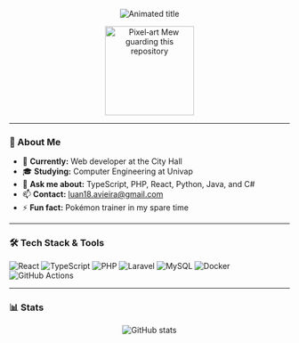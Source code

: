 <!-- Animated title (SVG) -->
<p align="center">
  <img src="https://readme-typing-svg.demolab.com?font=Fira+Code&size=28&duration=3000&pause=1000&color=00D6FF&center=true&vCenter=true&repeat=true&width=435&lines=Hello,+I'm+Luan+Alves!;Full-Stack+Developer;Welcome+to+my+GitHub" alt="Animated title" />
</p>

<p align="center">
  <img src="https://media.tenor.com/8PlnT9rtCScAAAAj/mew-pokemon.gif"
       width="160"
       alt="Pixel‑art Mew guarding this repository">
</p>

---

### 🚀 About Me
- 🔭 **Currently:** Web developer at the City Hall  
- 🎓 **Studying:** Computer Engineering at Univap  
- 💬 **Ask me about:** TypeScript, PHP, React, Python, Java, and C#  
- 📫 **Contact:** luan18.avieira@gmail.com  
- ⚡ **Fun fact:** Pokémon trainer in my spare time  

---

### 🛠️ Tech Stack & Tools
![React](https://img.shields.io/badge/-React-20232A?style=flat&logo=react)
![TypeScript](https://img.shields.io/badge/-TypeScript-3178C6?style=flat&logo=typescript&logoColor=white)
![PHP](https://img.shields.io/badge/-PHP-777BB4?style=flat&logo=php&logoColor=white)
![Laravel](https://img.shields.io/badge/-Laravel-FF2D20?style=flat&logo=laravel&logoColor=white)
![MySQL](https://img.shields.io/badge/-MySQL-4479A1?style=flat&logo=mysql&logoColor=white)
![Docker](https://img.shields.io/badge/-Docker-2496ED?style=flat&logo=docker&logoColor=white)
![GitHub Actions](https://img.shields.io/badge/-GitHub%20Actions-2088FF?style=flat&logo=github-actions&logoColor=white)

---

### 📊 Stats
<p align="center">
  <img src="https://github-readme-stats.vercel.app/api?username=alvluann&show_icons=true&theme=default" alt="GitHub stats" />
</p>
